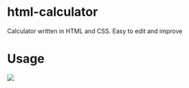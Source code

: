 # html-calculator
Calculator written in HTML and CSS. Easy to edit and improve

# Usage
![](https://gifyu.com/image/SUzv0)
